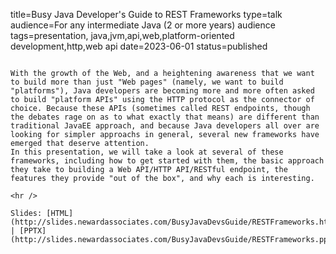 title=Busy Java Developer's Guide to REST Frameworks
type=talk
audience=For any intermediate Java (2 or more years) audience
tags=presentation, java,jvm,api,web,platform-oriented development,http,web api
date=2023-06-01
status=published
~~~~~~

With the growth of the Web, and a heightening awareness that we want to build more than just "Web pages" (namely, we want to build "platforms"), Java developers are becoming more and more often asked to build "platform APIs" using the HTTP protocol as the connector of choice. Because these APIs (sometimes called REST endpoints, though the debates rage on as to what exactly that means) are different than traditional JavaEE approach, and because Java developers all over are looking for simpler approachs in general, several new frameworks have emerged that deserve attention.
In this presentation, we will take a look at several of these frameworks, including how to get started with them, the basic approach they take to building a Web API/HTTP API/RESTful endpoint, the features they provide "out of the box", and why each is interesting.
    
<hr />

Slides: [HTML](http://slides.newardassociates.com/BusyJavaDevsGuide/RESTFrameworks.html) | [PPTX](http://slides.newardassociates.com/BusyJavaDevsGuide/RESTFrameworks.pptx)
